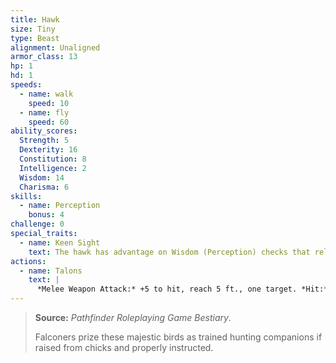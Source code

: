 ```yaml
---
title: Hawk
size: Tiny
type: Beast
alignment: Unaligned
armor_class: 13
hp: 1
hd: 1
speeds:
  - name: walk
    speed: 10
  - name: fly
    speed: 60
ability_scores:
  Strength: 5
  Dexterity: 16
  Constitution: 8
  Intelligence: 2
  Wisdom: 14
  Charisma: 6
skills:
  - name: Perception
    bonus: 4
challenge: 0
special_traits:
  - name: Keen Sight
    text: The hawk has advantage on Wisdom (Perception) checks that rely on sight.
actions:
  - name: Talons
    text: |
      *Melee Weapon Attack:* +5 to hit, reach 5 ft., one target. *Hit:* 1 slashing damage.
---
```


> **Source:** *Pathfinder Roleplaying Game Bestiary*.
>
> Falconers prize these majestic birds as trained hunting companions if raised from chicks and properly instructed.
